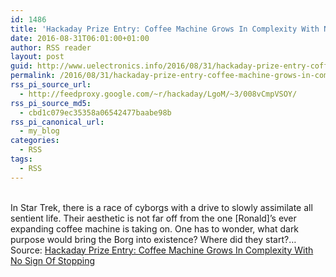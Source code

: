 ```yaml
---
id: 1486
title: 'Hackaday Prize Entry: Coffee Machine Grows In Complexity With No Sign Of Stopping'
date: 2016-08-31T06:01:00+01:00
author: RSS reader
layout: post
guid: http://www.uelectronics.info/2016/08/31/hackaday-prize-entry-coffee-machine-grows-in-complexity-with-no-sign-of-stopping/
permalink: /2016/08/31/hackaday-prize-entry-coffee-machine-grows-in-complexity-with-no-sign-of-stopping/
rss_pi_source_url:
  - http://feedproxy.google.com/~r/hackaday/LgoM/~3/008vCmpVSOY/
rss_pi_source_md5:
  - cbd1c079ec35358a06542477baabe98b
rss_pi_canonical_url:
  - my_blog
categories:
  - RSS
tags:
  - RSS
---
```

&#013;  
In Star Trek, there is a race of cyborgs with a drive to slowly assimilate all sentient life. Their aesthetic is not far off from the one [Ronald]’s ever expanding coffee machine is taking on. One has to wonder, what dark purpose would bring the Borg into existence? Where did they start?…&#013;  
Source: <a href="http://feedproxy.google.com/~r/hackaday/LgoM/~3/008vCmpVSOY/" target="_blank">Hackaday Prize Entry: Coffee Machine Grows In Complexity With No Sign Of Stopping</a>